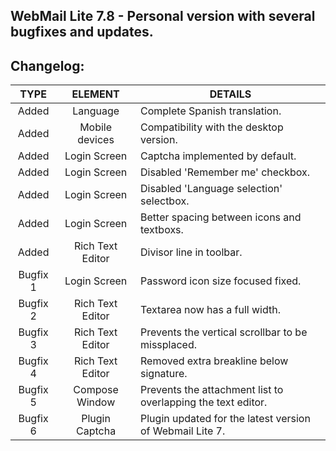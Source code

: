 ## WebMail Lite 7.8 - Personal version with several bugfixes and updates.

## Changelog:

TYPE | ELEMENT | DETAILS
:---: | :---: | --- |
Added | Language | Complete Spanish translation.
Added | Mobile devices | Compatibility with the desktop version.
Added | Login Screen | Captcha implemented by default.
Added | Login Screen | Disabled 'Remember me' checkbox.
Added | Login Screen | Disabled 'Language selection' selectbox.
Added | Login Screen | Better spacing between icons and textboxs.
Added | Rich Text Editor | Divisor line in toolbar.
Bugfix 1 | Login Screen | Password icon size focused fixed.
Bugfix 2 | Rich Text Editor | Textarea now has a full width.
Bugfix 3 | Rich Text Editor | Prevents the vertical scrollbar to be missplaced.
Bugfix 4 | Rich Text Editor | Removed extra breakline below signature.
Bugfix 5 | Compose Window | Prevents the attachment list to overlapping the text editor.
Bugfix 6 | Plugin Captcha | Plugin updated for the latest version of Webmail Lite 7.
